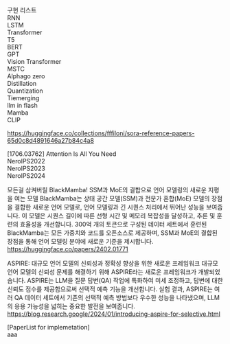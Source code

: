 구현 리스트  
RNN   
LSTM   
Transformer   
T5   
BERT   
GPT   
Vision Transformer   
MSTC   
Alphago zero   
Distillation   
Quantization   
Tiemerging   
llm in flash   
Mamba   
CLIP   


https://huggingface.co/collections/fffiloni/sora-reference-papers-65d0c8d4891646a27b84c4a8

[1706.03762] Attention Is All You Need  
NeroIPS2022  
NeroIPS2023  
NeroIPS2024  



모든걸 삼켜버릴 BlackMamba! SSM과 MoE의 결합으로 언어 모델링의 새로운 지평을 여는 모델
BlackMamba는 상태 공간 모델(SSM)과 전문가 혼합(MoE) 모델의 장점을 결합한 새로운 언어 모델로, 언어 모델링과 긴 시퀀스 처리에서 뛰어난 성능을 보여줍니다. 이 모델은 시퀀스 길이에 따른 선형 시간 및 메모리 복잡성을 달성하고, 추론 및 훈련의 효율성을 개선합니다. 300억 개의 토큰으로 구성된 데이터 세트에서 훈련된 BlackMamba는 모든 가중치와 코드를 오픈소스로 제공하며, SSM과 MoE의 결합된 장점을 통해 언어 모델링 분야에 새로운 기준을 제시합니다.
https://huggingface.co/papers/2402.01771


ASPIRE: 대규모 언어 모델의 신뢰성과 정확성 향상을 위한 새로운 프레임워크
대규모 언어 모델의 신뢰성 문제를 해결하기 위해 ASPIRE라는 새로운 프레임워크가 개발되었습니다. ASPIRE는 LLM을 질문 답변(QA) 작업에 특화하여 미세 조정하고, 답변에 대한 신뢰도 점수를 제공함으로써 선택적 예측 기능을 개선합니다. 실험 결과, ASPIRE는 여러 QA 데이터 세트에서 기존의 선택적 예측 방법보다 우수한 성능을 나타냈으며, LLM의 응용 가능성을 넓히는 중요한 발전을 보여줍니다.
https://blog.research.google/2024/01/introducing-aspire-for-selective.html


[PaperList for implemetation]  
aaa